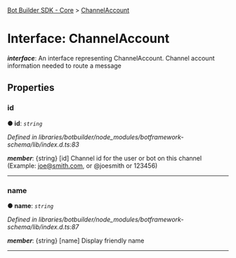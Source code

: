 [Bot Builder SDK - Core](../README.md) > [ChannelAccount](../interfaces/botbuilder.channelaccount.md)



# Interface: ChannelAccount

*__interface__*: An interface representing ChannelAccount. Channel account information needed to route a message



## Properties
<a id="id"></a>

###  id

**●  id**:  *`string`* 

*Defined in libraries/botbuilder/node_modules/botframework-schema/lib/index.d.ts:83*


*__member__*: {string} [id] Channel id for the user or bot on this channel (Example: joe@smith.com, or @joesmith or 123456)





___

<a id="name"></a>

###  name

**●  name**:  *`string`* 

*Defined in libraries/botbuilder/node_modules/botframework-schema/lib/index.d.ts:87*


*__member__*: {string} [name] Display friendly name





___


